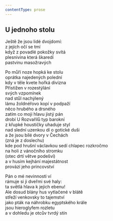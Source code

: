 ```yaml
---
contentType: prose
---
```


## U jednoho stolu

Ještě že jsou lidé dvojdomí:  
z jejích očí se tmí  
když z povadlé pokožky svítá  
plesnivina která škaredí  
pastvinu masožravých

Po můří noze hopká ke stolu  
oprátka najedených polední  
kdy v těle kvete hořká divizna  
Přistižen v rozestýlání  
svých vzpomínek  
nad stůl nachýlený  
lámu žoldnéřovo kopí v podpaží  
něco hrubého a drsného  
zatím co moji hlavu jistý pán  
drobí U Rozvařilů typ barokní  
z křupké houstičky uhaduje styl  
nad slední uzenkou dí o gotické duši  
a že jsou bílé dvory v Čechách  
(zná je z doslechu)  
kde pod hrušní václavkou sedí chlapec rozkročmo  
na holi z vánočního stromku  
(otec drtí větve podešví)  
a v husím kejhání majestátnost  
provází jeho princovství

Pán o mé nevinnosti ví  
rámuje si ji dveřmi své haly:  
ta světlá hlava k jejich ebenu!  
Ale dosud blány hus vytlačené v blátě  
střeží venkovsky to tajemství  
jako pták na náhrobku egyptského krále  
jsou hieroglyfem rozletu  
a v dohledu je otcův tvrdý stín
